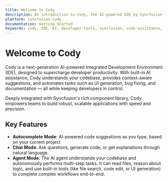 ```yaml
---
title: Welcome to Cody
description: An introduction to Cody, the AI-powered IDE by Syncfusion for enhanced developer productivity
platform: syncfusion-cody
documentation: Getting Started
keywords: cody, IDE, AI, developer-tools, syncfusion, code-assistance, productivity, UI-generation, bug-fixing, documentation
---
```


# Welcome to Cody

Cody is a next-generation AI-powered Integrated Development Environment (IDE), designed to supercharge developer productivity. With built-in AI assistance, Cody understands your codebase, provides context-aware suggestions, and automates tasks such as UI generation, bug fixing, and documentation — all while keeping developers in control.

Deeply integrated with Syncfusion's rich component library, Cody empowers teams to build robust, scalable applications with speed and precision.

## Key Features
- **Autocomplete Mode**: AI-powered code suggestions as you type, based on your current project
- **Chat Mode**: Ask questions, generate code, or get explanations through natural language.
- **Agent Mode**: The AI agent understands your codebase and autonomously performs multi-step tasks. It can read files, reason about logic, and use built-in tools (like file search, code edit, or UI generation) to complete complex workflows end-to-end.
